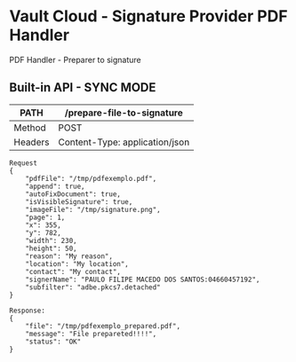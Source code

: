 

# Vault Cloud - Signature Provider PDF Handler #

      
PDF Handler - Preparer to signature

## Built-in API - SYNC MODE ##
| PATH | /prepare-file-to-signature |
|--|--|
| Method | POST |
| Headers | Content-Type: application/json |

``` 
Request
{
	"pdfFile": "/tmp/pdfexemplo.pdf",
	"append": true,
	"autoFixDocument": true,
	"isVisibleSignature": true,
	"imageFile": "/tmp/signature.png",
	"page": 1,
	"x": 355,
	"y": 782,
	"width": 230,
	"height": 50,
	"reason": "My reason",
	"location": "My location",
	"contact": "My contact",
	"signerName": "PAULO FILIPE MACEDO DOS SANTOS:04660457192",
	"subfilter": "adbe.pkcs7.detached"
}

Response:
{
    "file": "/tmp/pdfexemplo_prepared.pdf",
    "message": "File prepareted!!!!",
    "status": "OK"
}
``` 



